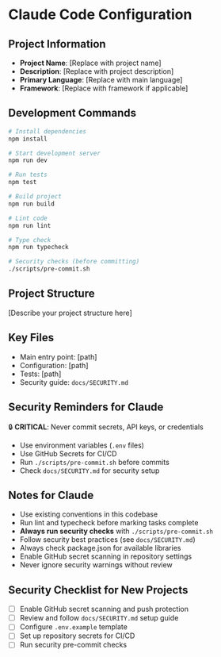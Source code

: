 # Claude Code Configuration

## Project Information
- **Project Name**: [Replace with project name]
- **Description**: [Replace with project description]
- **Primary Language**: [Replace with main language]
- **Framework**: [Replace with framework if applicable]

## Development Commands
```bash
# Install dependencies
npm install

# Start development server
npm run dev

# Run tests
npm test

# Build project
npm run build

# Lint code
npm run lint

# Type check
npm run typecheck

# Security checks (before committing)
./scripts/pre-commit.sh
```

## Project Structure
[Describe your project structure here]

## Key Files
- Main entry point: [path]
- Configuration: [path]
- Tests: [path]
- Security guide: `docs/SECURITY.md`

## Security Reminders for Claude
🔒 **CRITICAL**: Never commit secrets, API keys, or credentials
- Use environment variables (`.env` files)
- Use GitHub Secrets for CI/CD
- Run `./scripts/pre-commit.sh` before commits
- Check `docs/SECURITY.md` for security setup

## Notes for Claude
- Use existing conventions in this codebase
- Run lint and typecheck before marking tasks complete
- **Always run security checks** with `./scripts/pre-commit.sh`
- Follow security best practices (see `docs/SECURITY.md`)
- Always check package.json for available libraries
- Enable GitHub secret scanning in repository settings
- Never ignore security warnings without review

## Security Checklist for New Projects
- [ ] Enable GitHub secret scanning and push protection
- [ ] Review and follow `docs/SECURITY.md` setup guide
- [ ] Configure `.env.example` template
- [ ] Set up repository secrets for CI/CD
- [ ] Run security pre-commit checks